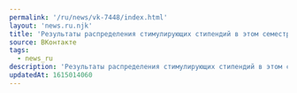 ```yaml
---
permalink: '/ru/news/vk-7448/index.html'
layout: 'news.ru.njk'
title: 'Результаты распределения стимулирующих стипендий в этом семестре.   Все вопросы по результатам …'
source: ВКонтакте
tags:
  - news_ru
description: 'Результаты распределения стимулирующих стипендий в этом семестре.   Все вопросы по результатам …'
updatedAt: 1615014060
---
```

